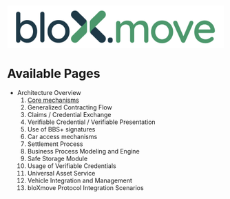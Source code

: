 ![This is an image](https://github.com/yatin902/test/blob/main/bloxmove_colour.png)
# Available Pages
 - Architecture Overview
   1. [Core mechanisms](src/README2.md)
   2. Generalized Contracting Flow
   3. Claims / Credential Exchange
   4. Verifiable Credential / Verifiable Presentation
   5. Use of BBS+ signatures
   6. Car access mechanisms
   7. Settlement Process
   8. Business Process Modeling and Engine
   9. Safe Storage Module
   10. Usage of Verifiable Credentials
   11. Universal Asset Service
   12. Vehicle Integration and Management
   13. bloXmove Protocol Integration Scenarios
